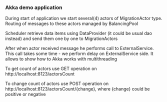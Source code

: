 
### Akka demo application

During start of application we start several(4) actors of MigrationActor type. 
Routing of messages to these actors managed by BalancingPool

Scheduler retrieve data items using DataProvider (it could be usual dao instead)
and send them one by one to MigrationActors

After when actor received message he performs call to ExternalService. 
This call takes some time - we perform delay on ExternalService side.
It allows to show how to Akka works with multithreading 

To get count of actors use GET operation on http://localhost:8123/actorsCount

To change count of actors use POST operation on http://localhost:8123/actorsCount/{change},
where {change} could be positive or negative

